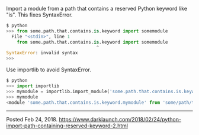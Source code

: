 Import a module from a path that contains a reserved Python keyword like "is". This fixes SyntaxError.

```python
$ python
>>> from some.path.that.contains.is.keyword import somemodule
  File "<stdin>", line 1
    from some.path.that.contains.is.keyword import somemodule
                                  ^
SyntaxError: invalid syntax
>>> 
```

Use importlib to avoid SyntaxError.

```python
$ python
>>> import importlib
>>> mymodule = importlib.import_module('some.path.that.contains.is.keyword.mymodule')
>>> mymodule
<module 'some.path.that.contains.is.keyword.mymodule' from 'some/path/that/contains/is/keyword/mymodule.pyc'>
```

---


Posted Feb 24, 2018.
https://www.darklaunch.com/2018/02/24/python-import-path-containing-reserved-keyword-2.html